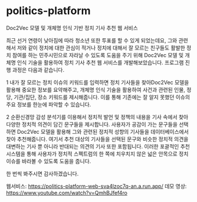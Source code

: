 # politics-platform

Doc2Vec 모델 및 개체명 인식 기반 정치 기사 추천 웹 서비스

최근 선거 연령이 낮아짐에 따라 청소년 또한 투표를 할 수 있게 되었는데요, 그와 관련해서 저와 같이 정치에 대한 관심이 적거나 정치에 대해서 잘 모르는 친구들도 활발한 정치 참여를 하는 민주시민으로 자라날 수 있도록 도움을 주기 위해 Doc2Vec 모델 및 개체명 인식 기술을 활용하여 정치 기사 추천 웹 서비스를 개발해보았습니다. 프로그램 진행 과정은 다음과 같습니다.

1 내가 잘 모르는 정치 이슈의 키워드를 입력하면 정치 기사들을 찾아Doc2Vec 모델을 활용해 중요한 정보를 요약해주고, 개체명 인식 기술을 활용하여 사건과 관련된 인물,  정당, 기관/집단, 장소 키워드를 제시해줍니다. 이를 통해 기존에는 잘 알지 못했던 이슈의 주요 정보를 한눈에 파악할 수 있습니다.

2 순환신경망 감성 분석기를 이용해서 정치적 발언 및 정책의 내용을 기사 속에서 찾아 다양한 정치적 의견이 담긴 문구들을 제시합니다. 사용자가 공감이 가는 문구들을 선택하면 Doc2Vec 모델을 활용해 그와 관련된 정치적 성향의 기사들을 데이터베이스에서 찾아 추천해줍니다. 여기서 추천 대상의 기사들을 선택된 문구와 비슷한 정치적 의견을 대변하는 기사 뿐 아니라 반대되는 의견의 기사 또한 포함됩니다. 이러한 포괄적인 추천 시스템을 통해 사용자가 정치적 스펙트럼의 한 쪽에 치우치지 않은 넓은 안목으로 정치 이슈를 바라볼 수 있도록 도움을 줍니다.

한 번씩 봐주시면 감사하겠습니다.

웹서비스: https://politics-platform-web-sva4lzoc7q-an.a.run.app/
데모 영상: https://www.youtube.com/watch?v=QmhBJfef4ro
